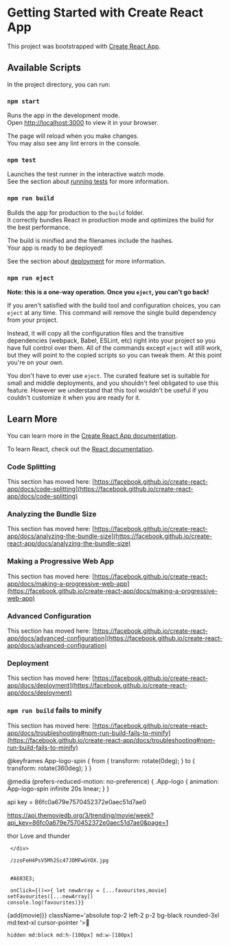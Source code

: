 # Getting Started with Create React App

This project was bootstrapped with [Create React App](https://github.com/facebook/create-react-app).

## Available Scripts

In the project directory, you can run:

### `npm start`

Runs the app in the development mode.\
Open [http://localhost:3000](http://localhost:3000) to view it in your browser.

The page will reload when you make changes.\
You may also see any lint errors in the console.

### `npm test`

Launches the test runner in the interactive watch mode.\
See the section about [running tests](https://facebook.github.io/create-react-app/docs/running-tests) for more information.

### `npm run build`

Builds the app for production to the `build` folder.\
It correctly bundles React in production mode and optimizes the build for the best performance.

The build is minified and the filenames include the hashes.\
Your app is ready to be deployed!

See the section about [deployment](https://facebook.github.io/create-react-app/docs/deployment) for more information.

### `npm run eject`

**Note: this is a one-way operation. Once you `eject`, you can't go back!**

If you aren't satisfied with the build tool and configuration choices, you can `eject` at any time. This command will remove the single build dependency from your project.

Instead, it will copy all the configuration files and the transitive dependencies (webpack, Babel, ESLint, etc) right into your project so you have full control over them. All of the commands except `eject` will still work, but they will point to the copied scripts so you can tweak them. At this point you're on your own.

You don't have to ever use `eject`. The curated feature set is suitable for small and middle deployments, and you shouldn't feel obligated to use this feature. However we understand that this tool wouldn't be useful if you couldn't customize it when you are ready for it.

## Learn More

You can learn more in the [Create React App documentation](https://facebook.github.io/create-react-app/docs/getting-started).

To learn React, check out the [React documentation](https://reactjs.org/).

### Code Splitting

This section has moved here: [https://facebook.github.io/create-react-app/docs/code-splitting](https://facebook.github.io/create-react-app/docs/code-splitting)

### Analyzing the Bundle Size

This section has moved here: [https://facebook.github.io/create-react-app/docs/analyzing-the-bundle-size](https://facebook.github.io/create-react-app/docs/analyzing-the-bundle-size)

### Making a Progressive Web App

This section has moved here: [https://facebook.github.io/create-react-app/docs/making-a-progressive-web-app](https://facebook.github.io/create-react-app/docs/making-a-progressive-web-app)

### Advanced Configuration

This section has moved here: [https://facebook.github.io/create-react-app/docs/advanced-configuration](https://facebook.github.io/create-react-app/docs/advanced-configuration)

### Deployment

This section has moved here: [https://facebook.github.io/create-react-app/docs/deployment](https://facebook.github.io/create-react-app/docs/deployment)

### `npm run build` fails to minify

This section has moved here: [https://facebook.github.io/create-react-app/docs/troubleshooting#npm-run-build-fails-to-minify](https://facebook.github.io/create-react-app/docs/troubleshooting#npm-run-build-fails-to-minify)


@keyframes App-logo-spin {
  from {
    transform: rotate(0deg);
  }
  to {
    transform: rotate(360deg);
  }
}

@media (prefers-reduced-motion: no-preference) {
  .App-logo {
    animation: App-logo-spin infinite 20s linear;
  }
}


api key = 86fc0a679e7570452372e0aec51d7ae0


https://api.themoviedb.org/3/trending/movie/week?api_key=86fc0a679e7570452372e0aec51d7ae0&page=1
<div className='flex flex-wrap justify-center'>
  <div className={`bg-[url(${Poster})] md:h-[28vh] md:w-[200px] h-[25vh] w-[125px] bg-center bg-cover mt-5 rounded-xl flex items-end mx-3 hover:scale-110 ease-out duration-300`}>

<div className=' w-full bg-black text-white md:text-[1rem] text-[.85rem] justify-center   rounded-b-xl p-1 text-center'>
 thor  Love and thunder
  </div>

</div>
      
     

     </div>

     /zzoFeH4PsV5Mh2Sc47JOMFwGYOX.jpg


     #A683E3;

     onClick={()=>{ let newArray = [...favourites,movie]
    setFavourites([...newArray])
    console.log(favourites)}}
<div  onClick={()=>{add(movie)}} className='absolute top-2 left-2 p-2 bg-black rounded-3xl md:text-xl cursor-pointer '>🧡</div>
    
    hidden md:block md:h-[100px] md:w-[180px]